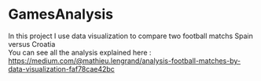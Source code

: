 # GamesAnalysis

In this project I use data visualization to compare two football matchs Spain versus Croatia  
You can see all the analysis explained here :  
https://medium.com/@mathieu.lengrand/analysis-football-matches-by-data-visualization-faf78cae42bc

